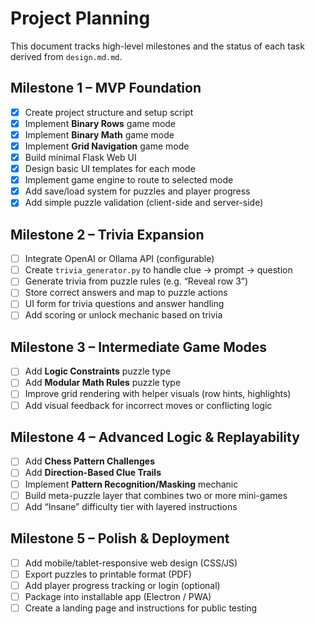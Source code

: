 # Project Planning

This document tracks high-level milestones and the status of each task derived from `design.md.md`.

## Milestone 1 – MVP Foundation
- [x] Create project structure and setup script
 - [x] Implement **Binary Rows** game mode
 - [x] Implement **Binary Math** game mode
 - [x] Implement **Grid Navigation** game mode
 - [x] Build minimal Flask Web UI
 - [x] Design basic UI templates for each mode
 - [x] Implement game engine to route to selected mode
 - [x] Add save/load system for puzzles and player progress
 - [x] Add simple puzzle validation (client-side and server-side)

## Milestone 2 – Trivia Expansion
- [ ] Integrate OpenAI or Ollama API (configurable)
- [ ] Create `trivia_generator.py` to handle clue → prompt → question
- [ ] Generate trivia from puzzle rules (e.g. “Reveal row 3”)
- [ ] Store correct answers and map to puzzle actions
- [ ] UI form for trivia questions and answer handling
- [ ] Add scoring or unlock mechanic based on trivia

## Milestone 3 – Intermediate Game Modes
- [ ] Add **Logic Constraints** puzzle type
- [ ] Add **Modular Math Rules** puzzle type
- [ ] Improve grid rendering with helper visuals (row hints, highlights)
- [ ] Add visual feedback for incorrect moves or conflicting logic

## Milestone 4 – Advanced Logic & Replayability
- [ ] Add **Chess Pattern Challenges**
- [ ] Add **Direction-Based Clue Trails**
- [ ] Implement **Pattern Recognition/Masking** mechanic
- [ ] Build meta-puzzle layer that combines two or more mini-games
- [ ] Add “Insane” difficulty tier with layered instructions

## Milestone 5 – Polish & Deployment
- [ ] Add mobile/tablet-responsive web design (CSS/JS)
- [ ] Export puzzles to printable format (PDF)
- [ ] Add player progress tracking or login (optional)
- [ ] Package into installable app (Electron / PWA)
- [ ] Create a landing page and instructions for public testing
